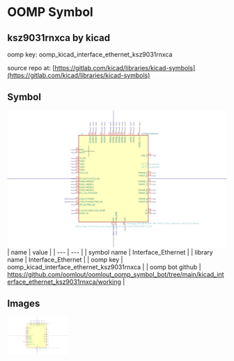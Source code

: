 # OOMP Symbol  
## ksz9031rnxca  by kicad  
  
oomp key: oomp_kicad_interface_ethernet_ksz9031rnxca  
  
source repo at: [https://gitlab.com/kicad/libraries/kicad-symbols](https://gitlab.com/kicad/libraries/kicad-symbols)  
## Symbol  
  
[![working.png](working_600.png)](working.png)  
| name | value | 
| --- | --- | 
| symbol name | Interface_Ethernet | 
| library name | Interface_Ethernet | 
| oomp key | oomp_kicad_interface_ethernet_ksz9031rnxca | 
| oomp bot github | https://github.com/oomlout/oomlout_oomp_symbol_bot/tree/main/kicad_interface_ethernet_ksz9031rnxca/working | 
## Images  
  
[![working.png](working_140.png)](working.png)  

